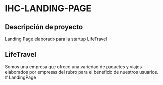# IHC-LANDING-PAGE

## Descripción de proyecto

Landing Page elaborado para la startup LifeTravel

## LifeTravel

Somos una empresa que ofrece una variedad de paquetes y viajes elaborados por empresas del rubro para el beneficio de nuestros usuarios.
#   L a n d i n g P a g e  
 